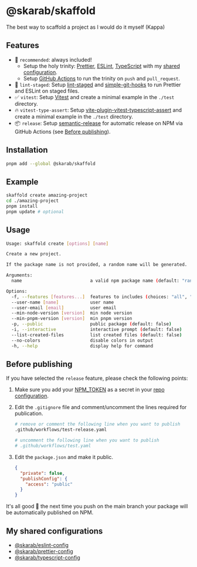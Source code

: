 # @skarab/skaffold

The best way to scaffold a project as I would do it myself (Kappa)

## Features

- 🧱 `recommended`: always included!
  - Setup the holy trinity: [Prettier](https://prettier.io/), [ESLint](https://eslint.org/), [TypeScript](https://www.typescriptlang.org/) with my [shared configuration](#my-shared-configurations).
  - Setup [GitHub Actions](https://github.com/features/actions) to run the trinity on `push` and `pull_request`.
- 🔎 `lint-staged`: Setup [lint-staged](https://github.com/okonet/lint-staged) and [simple-git-hooks](https://github.com/toplenboren/simple-git-hooks) to run Prettier and ESLint on staged files.
- ✅ `vitest`: Setup [Vitest](https://vitest.dev/) and create a minimal example in the `./test` directory.
- 🔥 `vitest-type-assert`: Setup [vite-plugin-vitest-typescript-assert](https://github.com/skarab42/vite-plugin-vitest-typescript-assert) and create a minimal example in the `./test` directory.
- 📦 `release`: Setup [semantic-release](https://github.com/semantic-release/semantic-release) for automatic release on NPM via GitHub Actions (see [Before publishing](#before-publishing)).

## Installation

```bash
pnpm add --global @skarab/skaffold
```

## Example

```bash
skaffold create amazing-project
cd ./amazing-project
pnpm install
pnpm update # optional
```

## Usage

```bash
Usage: skaffold create [options] [name]

Create a new project.

If the package name is not provided, a random name will be generated.

Arguments:
  name                          a valid npm package name (default: "random")

Options:
  -f, --features [features...]  features to includes (choices: "all", "recommended", "lint-staged", "vitest", "vitest-type-assert", "release", default: "all")
  --user-name [name]            user name
  --user-email [email]          user email
  --min-node-version [version]  min node version
  --min-pnpm-version [version]  min pnpm version
  -p, --public                  public package (default: false)
  -i, --interactive             interactive prompt (default: false)
  --list-created-files          list created files (default: false)
  --no-colors                   disable colors in output
  -h, --help                    display help for command
```

## Before publishing

If you have selected the `release` feature, please check the following points:

1. Make sure you add your [NPM_TOKEN](https://docs.npmjs.com/using-private-packages-in-a-ci-cd-workflow) as a secret in your [repo configuration](https://docs.github.com/en/actions/security-guides/encrypted-secrets).
2. Edit the `.gitignore` file and comment/uncomment the lines required for publication.

   ```bash
   # remove or comment the following line when you want to publish
   .github/workflows/test-release.yaml

   # uncomment the following line when you want to publish
   # .github/workflows/test.yaml
   ```

3. Edit the `package.json` and make it public.

   ```json
   {
     "private": false,
     "publishConfig": {
       "access": "public"
     }
   }
   ```

It's all good 🚀 the next time you push on the main branch your package will be automatically published on NPM.

## My shared configurations

- [@skarab/eslint-config](https://github.com/skarab42/eslint-config)
- [@skarab/prettier-config](https://github.com/skarab42/prettier-config)
- [@skarab/typescript-config](https://github.com/skarab42/typescript-config)
